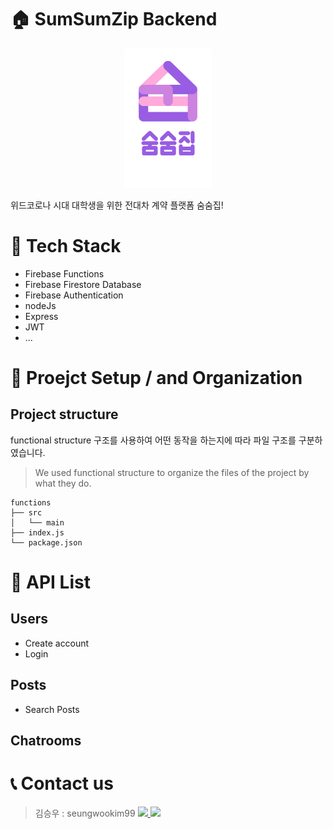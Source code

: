 # 🏠 SumSumZip Backend

<div align="center">
  <img src="./img/FullLogoImg.png" alt="service-logo"/>
</div>

위드코로나 시대 대학생을 위한 전대차 계약 플랫폼 숨숨집!

# 🔧 Tech Stack

- Firebase Functions
- Firebase Firestore Database
- Firebase Authentication
- nodeJs
- Express
- JWT
- ...

# 🔧 Proejct Setup / and Organization

## Project structure

functional structure 구조를 사용하여 어떤 동작을 하는지에 따라 파일 구조를 구분하였습니다.

> We used functional structure to organize the files of the project by what they do.

```
functions
├── src
│   └── main
├── index.js
└── package.json
```


# 📃 API List

## Users
- Create account
- Login

## Posts
- Search Posts

## Chatrooms


# 📞 Contact us
> 김승우 : seungwookim99
> <a href='https://www.instagram.com/keemsw__/'>
>   <img src="https://img.shields.io/badge/Instagram-E4405F?style=flat-square&logo=Instagram&logoColor=white&link=https://www.instagram.com/keemsw__/"/>
> </a>
> <a href='mailto:sonicdx886@gmail.com'>
>   <img src="https://img.shields.io/badge/Gmail-d14836?style=flat-square&logo=Gmail&logoColor=white&link=sonic886@gmail.com"/>
> </a>